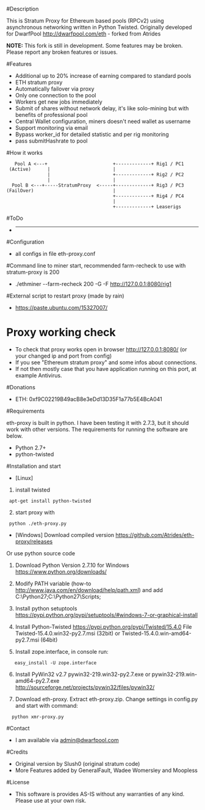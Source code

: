 #Description

This is Stratum Proxy for Ethereum based pools (RPCv2) using asynchronous networking written in Python Twisted.
Originally developed for DwarfPool http://dwarfpool.com/eth - forked from Atrides

**NOTE:** This fork is still in development. Some features may be broken. Please report any broken features or issues.


#Features

* Additional up to 20% increase of earning compared to standard pools
* ETH stratum proxy
* Automatically failover via proxy
* Only one connection to the pool
* Workers get new jobs immediately
* Submit of shares without network delay, it's like solo-mining but with benefits of professional pool
* Central Wallet configuration, miners doesn't need wallet as username
* Support monitoring via email
* Bypass worker_id for detailed statistic and per rig monitoring
* pass submitHashrate to pool

#How it works
```
   Pool A <---+                        +-------------+ Rig1 / PC1
 (Active)      |                       |
               |                       +-------------+ Rig2 / PC2
               |                       |
  Pool B <---+-----StratumProxy  <-----+-------------+ Rig3 / PC3
(FailOver)                             |
                                       +-------------+ Rig4 / PC4
                                       |
                                       +-------------+ Leaserigs
```

#ToDo

* ---


#Configuration

* all configs in file  eth-proxy.conf


#Command line to miner start, recommended farm-recheck to use with stratum-proxy is 200

* ./ethminer --farm-recheck 200 -G -F http://127.0.0.1:8080/rig1


#External script to restart proxy (made by rain)

* https://paste.ubuntu.com/15327007/


# Proxy working check

* To check that proxy works open in browser http://127.0.0.1:8080/ (or your changed ip and port from config)
* If you see "Ethereum stratum proxy" and some infos about connections.
* If not then mostly case that you have application running on this port, at example Antivirus.


#Donations

* ETH:  0xf9C02219B49acB8e3eDd13D35F1a77b5E4BcA041


#Requirements

eth-proxy is built in python. I have been testing it with 2.7.3, but it should work with other versions. The requirements for running the software are below.

* Python 2.7+
* python-twisted


#Installation and start

* [Linux]
1) install twisted
```
 apt-get install python-twisted
```

2) start proxy with
```
 python ./eth-proxy.py
```

* [Windows]
Download compiled version
https://github.com/Atrides/eth-proxy/releases

Or use python source code

1) Download Python Version 2.7.10 for Windows
https://www.python.org/downloads/

2) Modify PATH variable (how-to http://www.java.com/en/download/help/path.xml) and add
   C:\Python27;C:\Python27\Scripts;

3) Install python setuptools
https://pypi.python.org/pypi/setuptools/#windows-7-or-graphical-install

4) Install Python-Twisted
https://pypi.python.org/pypi/Twisted/15.4.0
File Twisted-15.4.0.win32-py2.7.msi (32bit) or Twisted-15.4.0.win-amd64-py2.7.msi (64bit)

5) Install zope.interface, in console run:
```
   easy_install -U zope.interface
```
6) Install PyWin32 v2.7
pywin32-219.win32-py2.7.exe or pywin32-219.win-amd64-py2.7.exe
http://sourceforge.net/projects/pywin32/files/pywin32/

7) Download eth-proxy. Extract eth-proxy.zip. Change settings in config.py and start with command:
```
  python xmr-proxy.py
```

#Contact

* I am available via admin@dwarfpool.com

#Credits

* Original version by Slush0 (original stratum code)
* More Features added by GeneralFault, Wadee Womersley and Moopless

#License

* This software is provides AS-IS without any warranties of any kind. Please use at your own risk.
